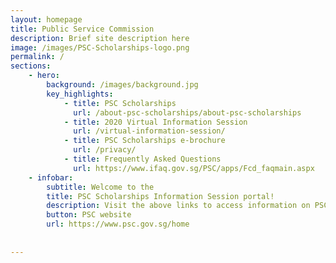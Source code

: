 ```yaml
---
layout: homepage
title: Public Service Commission
description: Brief site description here
image: /images/PSC-Scholarships-logo.png
permalink: /
sections:
    - hero:
        background: /images/background.jpg
        key_highlights:
            - title: PSC Scholarships
              url: /about-psc-scholarships/about-psc-scholarships
            - title: 2020 Virtual Information Session
              url: /virtual-information-session/
            - title: PSC Scholarships e-brochure
              url: /privacy/
            - title: Frequently Asked Questions
              url: https://www.ifaq.gov.sg/PSC/apps/Fcd_faqmain.aspx
    - infobar:
        subtitle: Welcome to the
        title: PSC Scholarships Information Session portal! 
        description: Visit the above links to access information on PSC Scholarships and our first-ever virtual information session. For more information on PSC Scholarships and application, please visit the 
        button: PSC website
        url: https://www.psc.gov.sg/home
       
       
---
```

